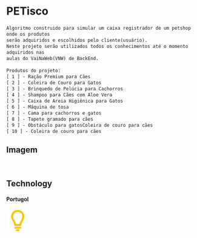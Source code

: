 # PETisco
    Algoritmo construido para simular um caixa registrador de um petshop onde os produtos 
    serão adquiridos e escolhidos pelo cliente(usuário).
    Neste projeto serão utilizados todos os conhecimentos até o momento adquiridos nas
    aulas do VaiNaWeb(VNW) de BackEnd.

    Produtos do projeto: 
    [ 1 ] - Ração Premium para Cães
    [ 2 ] - Coleira de Couro para Gatos
    [ 3 ] - Brinquedo de Pelúcia para Cachorros
    [ 4 ] - Shampoo para Cães com Aloe Vera
    [ 5 ] - Caixa de Areia Higiênica para Gatos
    [ 6 ] - Máquina de tosa
    [ 7 ] - Cama para cachorros e gatos
    [ 8 ] - Tapete gramado para cães
    [ 9 ] - Obstáculo para gatosColeira de couro para cães
    [ 10 ] - Coleira de couro para cães

## Imagem
<img src="">

## Technology

#### Portugol
<img src="/assets/Portugol-Icon.png" width="60px">
